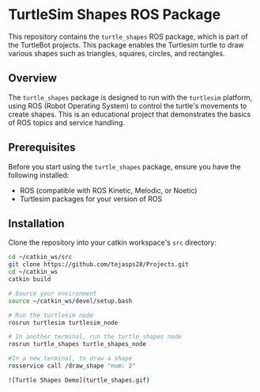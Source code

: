 # TurtleSim Shapes ROS Package

This repository contains the `turtle_shapes` ROS package, which is part of the TurtleBot projects. This package enables the Turtlesim turtle to draw various shapes such as triangles, squares, circles, and rectangles.

## Overview

The `turtle_shapes` package is designed to run with the `turtlesim` platform, using ROS (Robot Operating System) to control the turtle's movements to create shapes. This is an educational project that demonstrates the basics of ROS topics and service handling.

## Prerequisites

Before you start using the `turtle_shapes` package, ensure you have the following installed:
- ROS (compatible with ROS Kinetic, Melodic, or Noetic)
- Turtlesim packages for your version of ROS

## Installation

Clone the repository into your catkin workspace's `src` directory:

```bash
cd ~/catkin_ws/src
git clone https://github.com/tejasps28/Projects.git 
cd ~/catkin_ws
catkin build

# Source your environment
source ~/catkin_ws/devel/setup.bash

# Run the turtlesim node
rosrun turtlesim turtlesim_node

# In another terminal, run the turtle_shapes node
rosrun turtle_shapes turtle_shapes_node

#In a new terminal, to draw a shape
rosservice call /draw_shape "num: 2"

![Turtle Shapes Demo](turtle_shapes.gif)


